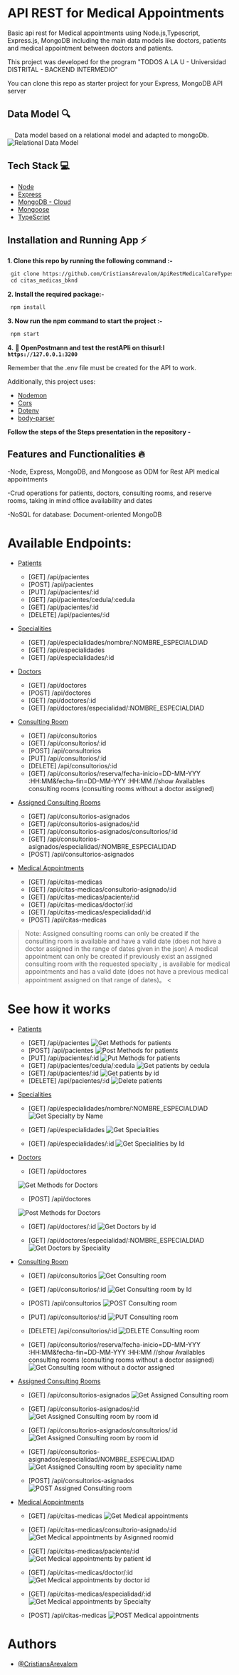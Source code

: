 # API REST for Medical Appointments


Basic api rest for Medical appointments using Node.js,Typescript, Express.js, MongoDB including the main data models like doctors, patients and medical appointment between doctors and patients.

This project was developed for the program "TODOS A LA U - Universidad DISTRITAL - BACKEND INTERMEDIO"

You can clone this repo as starter project for your Express, MongoDB API server


## Data Model 🔍
    Data model based on a relational model and adapted to mongoDb.
        ![Relational Data Model](/assets/image.png)


## Tech Stack 💻


- [Node](https://nodejs.org/en)
- [Express](https://expressjs.com/)
- [MongoDB - Cloud](https://www.mongodb.com/cloud)
- [Mongoose](https://mongoosejs.com)
- [TypeScript](https://www.typescriptlang.org/)


## Installation and Running App :zap:



**1. Clone this repo by running the following command :-**


```bash
 git clone https://github.com/CristiansArevalom/ApiRestMedicalCareTypescript.git
 cd citas_medicas_bknd
```


**2. Install the required package:-**


```bash
 npm install
```


**3. Now run the npm command to start the project :-**


```bash
 npm start
```


**4.** **🎉 OpenPostmann and test the restAPIi on thisurl:l `https://127.0.0.1:3200`**


Remember that the .env file must be created for the API to work.


Additionally, this project uses:


- [Nodemon](https://nodemon.io)
- [Cors](https://www.npmjs.com/package/cors)
- [Dotenv](https://www.npmjs.com/package/dotenv)
- [body-parser](https://www.npmjs.com/package/body-parser)


**Follow the steps of the Steps presentation in the repository -**


## Features and Functionalities 🔥
-Node, Express, MongoDB, and Mongoose as ODM for Rest API medical appointments


-Crud operations for patients, doctors, consulting rooms, and reserve rooms, taking in mind office availability and dates


-NoSQL for database: Document-oriented MongoDB

# Available Endpoints:
- [Patients](#patients)
    - [GET] /api/pacientes
    - [POST] /api/pacientes
    - [PUT] /api/pacientes/:id
    - [GET] /api/pacientes/cedula/:cedula
    - [GET] /api/pacientes/:id
    - [DELETE] /api/pacientes/:id


- [Specialities](#specialities)
    - [GET] /api/especialidades/nombre/:NOMBRE_ESPECIALDIAD
    - [GET] /api/especialidades
    - [GET] /api/especialidades/:id


- [Doctors](#doctors)
     - [GET] /api/doctores
     - [POST] /api/doctores
     - [GET] /api/doctores/:id
     - [GET] /api/doctores/especialidad/:NOMBRE_ESPECIALDIAD


- [Consulting Room](#consulting-room)
    - [GET] /api/consultorios
    - [GET] /api/consultorios/:id
    - [POST] /api/consultorios
    - [PUT] /api/consultorios/:id
    - [DELETE] /api/consultorios/:id
    - [GET] /api/consultorios/reserva/fecha-inicio=DD-MM-YYY :HH:MM&fecha-fin=DD-MM-YYY :HH:MM
    //show Availables consulting rooms (consulting rooms without a doctor assigned)


- [Assigned Consulting Rooms](#assigned-consulting-rooms)
    - [GET] /api/consultorios-asignados
    - [GET] /api/consultorios-asignados/:id
    - [GET] /api/consultorios-asignados/consultorios/:id
    - [GET] /api/consultorios-asignados/especialidad/:NOMBRE_ESPECIALIDAD
    - [POST] /api/consultorios-asignados

- [Medical Appointments](#medical-appointments)
    - [GET] /api/citas-medicas
    - [GET] /api/citas-medicas/consultorio-asignado/:id
    - [GET] /api/citas-medicas/paciente/:id
    - [GET] /api/citas-medicas/doctor/:id
    - [GET] /api/citas-medicas/especialidad/:id
    - [POST] /api/citas-medicas

> Note: Assigned consulting rooms can only be created if the consulting room is available and have a valid date (does not have a doctor assigned in the range of dates given in the json)
A medical appointment can only be created if previously exist an assigned consulting room with the requested specialty , is available for medical appointments and has a valid date (does not have a previous medical appointment assigned on that range of dates)。
<




# See how it works

- [Patients](#patients)
    - [GET] /api/pacientes
    ![Get Methods for patients](/assets/Patients/GetPatients.gif)
    - [POST] /api/pacientes
    ![Post Methods for patients](/assets/Patients/PostPatients.gif)
    - [PUT] /api/pacientes/:id
    ![Put Methods for patients](/assets/Patients/PutPatients.gif)
    - [GET] /api/pacientes/cedula/:cedula
    ![Get patients by cedula](/assets/Patients/GetPatientByCedula.gif)
    - [GET] /api/pacientes/:id
    ![Get patients by id](/assets/Patients/GetPatientsById.gif)
    - [DELETE] /api/pacientes/:id
    ![Delete patients](/assets/Patients/DeletePatients.gif)

- [Specialities](#specialities)
    - [GET] /api/especialidades/nombre/:NOMBRE_ESPECIALDIAD
    ![Get Specialty by Name](/assets/Specialities/GetSpecialitiesByNombre.gif)
    - [GET] /api/especialidades
    ![Get Specialities](/assets/Specialities/GetSpecialities.gif)

    - [GET] /api/especialidades/:id
    ![Get Specialities by Id](/assets/Specialities/GetSpecialitiesById.gif)



- [Doctors](#doctors)
    - [GET] /api/doctores

     ![Get Methods for Doctors](/assets/Doctors/GetDoctors.gif)

    - [POST] /api/doctores
    
     ![Post Methods for Doctors](/assets/Doctors/PostDoctor.gif)

    - [GET] /api/doctores/:id
     ![Get Doctors by id](/assets/Doctors/GetDoctorById.gif)

    - [GET] /api/doctores/especialidad/:NOMBRE_ESPECIALDIAD
     ![Get Doctors by Speciality](/assets/Doctors/GetDoctorBySpeciality.gif)



- [Consulting Room](#consulting-room)
    - [GET] /api/consultorios
    ![Get Consulting room](/assets/Consulting%20rooms/GetConsultingRooms.gif)

    - [GET] /api/consultorios/:id
    ![Get Consulting room by Id](/assets/Consulting%20rooms/GetConsultingRoomsById.gif)

    - [POST] /api/consultorios
    ![POST Consulting room](/assets/Consulting%20rooms/PostConsultingRooms.gif)

    - [PUT] /api/consultorios/:id
    ![PUT Consulting room](/assets/Consulting%20rooms/PutConsultingRooms.gif)

    - [DELETE] /api/consultorios/:id
    ![DELETE Consulting room](/assets/Consulting%20rooms/DeleteConsultingRoom.gif)

    - [GET] /api/consultorios/reserva/fecha-inicio=DD-MM-YYY :HH:MM&fecha-fin=DD-MM-YYY :HH:MM
    //show Availables consulting rooms (consulting rooms without a doctor assigned)
    ![Get Consulting room without a doctor assigned](/assets/Consulting%20rooms/GetAvailableConsultingRooms.gif)



- [Assigned Consulting Rooms](#assigned-consulting-rooms)
    - [GET] /api/consultorios-asignados
    ![Get Assigned Consulting room](/assets/AssignedConsultongRooms/getAssignedConsultingRooms.gif)
    - [GET] /api/consultorios-asignados/:id
    ![Get Assigned Consulting room by room id](/assets/AssignedConsultongRooms/getAssignedConsultingRoomsById.gif)
    - [GET] /api/consultorios-asignados/consultorios/:id
        ![Get Assigned Consulting room by room id](/assets/AssignedConsultongRooms/getAssignedConsultingRoomsByIdRoom.gif)

    - [GET] /api/consultorios-asignados/especialidad/NOMBRE_ESPECIALIDAD
    ![Get Assigned Consulting room by speciality name](/assets/AssignedConsultongRooms/getAssignedConsultingRoomsBySpeciality.gif)

    - [POST] /api/consultorios-asignados
    ![POST Assigned Consulting room](/assets/AssignedConsultongRooms/PostAssignedConsultingRooms.gif)

- [Medical Appointments](#medical-appointments)
    - [GET] /api/citas-medicas
    ![Get Medical appointments](/assets/Medical%20appointments/getMedicalAppointments.gif)

    - [GET] /api/citas-medicas/consultorio-asignado/:id
    ![Get Medical appointments by Asignned roomid](/assets/Medical%20appointments/GetMedicalAppointmentByAssignedRoom.gif)


    - [GET] /api/citas-medicas/paciente/:id
    ![Get Medical appointments by patient id](/assets/Medical%20appointments/getMedicalAppointmentsByPatientId.gif)

    - [GET] /api/citas-medicas/doctor/:id
    ![Get Medical appointments by doctor id](/assets/Medical%20appointments/getMedicalAppointmentsByDoctorId.gif)

    - [GET] /api/citas-medicas/especialidad/:id
    ![Get Medical appointments by Specialty](/assets/Medical%20appointments/getMedicalAppointmentsBySpeciality.gif)

    - [POST] /api/citas-medicas
    ![POST Medical appointments](/assets/Medical%20appointments/PostMedicalAppointments.gif)

# Authors
- [@CristiansArevalom](https://github.com/CristiansArevalom)







